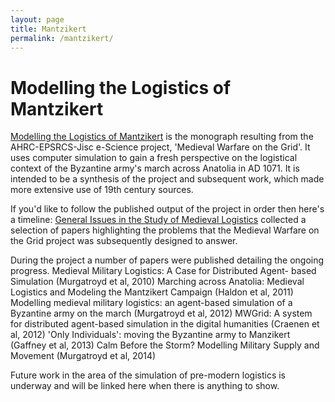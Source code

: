 ```yaml
---
layout: page
title: Mantzikert
permalink: /mantzikert/
---
```


# Modelling the Logistics of Mantzikert
[Modelling the Logistics of Mantzikert](https://www.archaeopress.com/Archaeopress/Products/9781803277998) is the monograph resulting from the AHRC-EPSRCS-Jisc e-Science project, 'Medieval Warfare on the Grid'. It uses computer simulation to gain a fresh perspective on the logistical context of the Byzantine army's march across Anatolia in AD 1071. It is intended to be a synthesis of the project and subsequent work, which made more extensive use of 19th century sources.

If you'd like to follow the published output of the project in order then here's a timeline:
[General Issues in the Study of Medieval Logistics](https://brill.com/edcollbook/title/12491) collected a selection of papers highlighting the problems that the Medieval Warfare on the Grid project was subsequently designed to answer.

During the project a number of papers were published detailing the ongoing progress. 
Medieval Military Logistics: A Case for Distributed Agent- based Simulation (Murgatroyd et al, 2010)
Marching across Anatolia: Medieval Logistics and Modeling the Mantzikert Campaign (Haldon et al, 2011)
Modelling medieval military logistics: an agent-based simulation of a Byzantine army on the march (Murgatroyd et al, 2012)
MWGrid: A system for distributed agent-based simulation in the digital humanities (Craenen et al, 2012)
'Only Individuals': moving the Byzantine army to Manzikert (Gaffney et al, 2013)
Calm Before the Storm? Modelling Military Supply and Movement (Murgatroyd et al, 2014)

Future work in the area of the simulation of pre-modern logistics is underway and will be linked here when there is anything to show.
